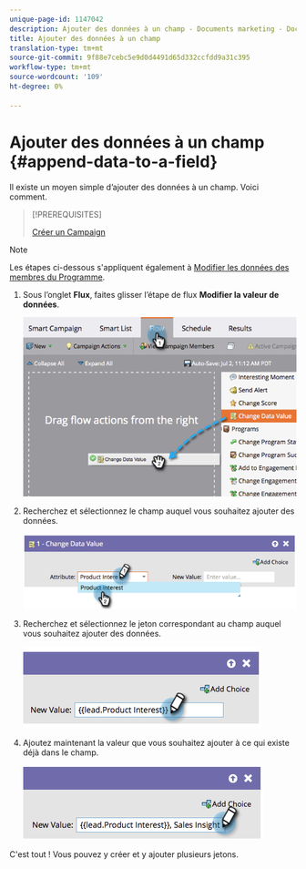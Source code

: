 ```yaml
---
unique-page-id: 1147042
description: Ajouter des données à un champ - Documents marketing - Documentation du produit
title: Ajouter des données à un champ
translation-type: tm+mt
source-git-commit: 9f88e7cebc5e9d0d4491d65d332ccfdd9a31c395
workflow-type: tm+mt
source-wordcount: '109'
ht-degree: 0%

---
```



# Ajouter des données à un champ {#append-data-to-a-field}

Il existe un moyen simple d’ajouter des données à un champ. Voici comment.

>[!PREREQUISITES]
>
>[Créer un Campaign](/help/marketo/product-docs/core-marketo-concepts/smart-campaigns/creating-a-smart-campaign/create-a-new-smart-campaign.md)

>[!NOTE]
>
>Les étapes ci-dessous s&#39;appliquent également à [Modifier les données des membres du Programme](/help/marketo/product-docs/core-marketo-concepts/smart-campaigns/program-flow-actions/change-program-member-data.md).

1. Sous l’onglet **Flux**, faites glisser l’étape de flux **Modifier la valeur de données**.

   ![](assets/image2014-9-22-16-3a5-3a1.png)

1. Recherchez et sélectionnez le champ auquel vous souhaitez ajouter des données.

   ![](assets/image2014-9-22-16-3a5-3a5.png)

1. Recherchez et sélectionnez le jeton correspondant au champ auquel vous souhaitez ajouter des données.

   ![](assets/image2014-9-22-16-3a5-3a9.png)

1. Ajoutez maintenant la valeur que vous souhaitez ajouter à ce qui existe déjà dans le champ.

   ![](assets/image2014-9-22-16-3a5-3a12.png)

C&#39;est tout ! Vous pouvez y créer et y ajouter plusieurs jetons.
